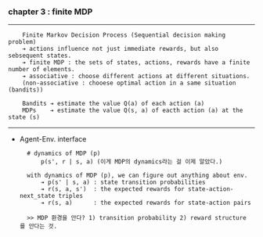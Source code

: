 ### chapter 3 : finite MDP

---

        Finite Markov Decision Process (Sequential decision making problem)
        ➔ actions influence not just immediate rewards, but also sebsequent states.
        ➔ finite MDP : the sets of states, actions, rewards have a finite number of elements.
        ➔ associative : choose different actions at different situations. 
        (non-associative : chooese optimal action in a same situation (bandits)) 

        Bandits ➔ estimate the value Q(a) of each action (a)
        MDPs    ➔ estimate the value Q(s, a) of eacth action (a) at the state (s)

---


- Agent-Env. interface
    

        # dynamics of MDP (p)
            p(s', r | s, a) (이게 MDP의 dynamics라는 걸 이제 알았다.)

        with dynamics of MDP (p), we can figure out anything about env. 
            ➔ p(s' | s, a) : state transition probabilities
            ➔ r(s, a, s')  : the expected rewards for state-action-next_state triples
            ➔ r(s, a)      : the expected rewards for state-action pairs

        >> MDP 환경을 안다? 1) transition probability 2) reward structure 를 안다는 것.



            
